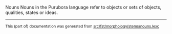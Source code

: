 Nouns
Nouns in the Purubora language refer to objects or sets of objects, qualities, states or ideas.

* * *

<small>This (part of) documentation was generated from [src/fst/morphology/stems/nouns.lexc](https://github.com/giellalt/lang-pur/blob/main/src/fst/morphology/stems/nouns.lexc)</small>
